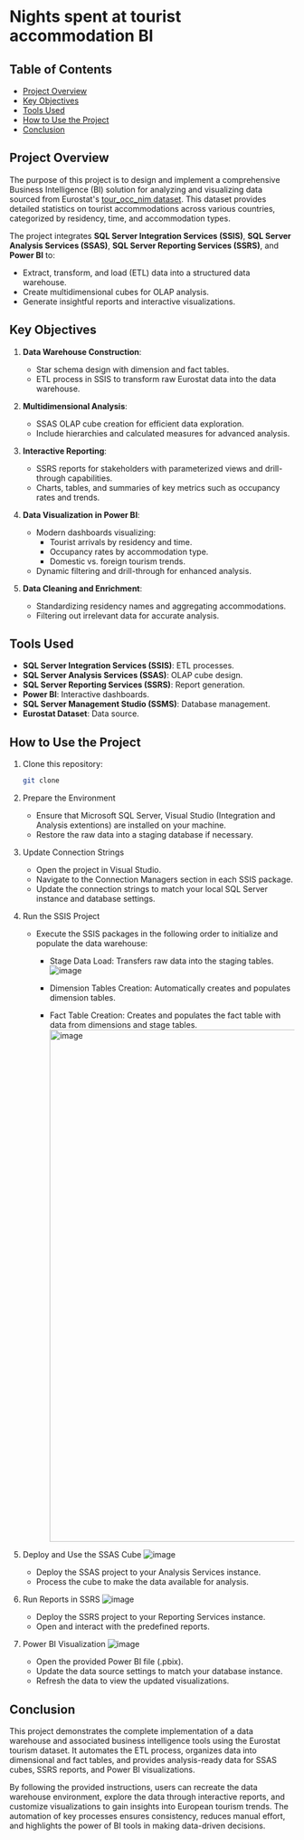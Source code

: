 # Nights spent at tourist accommodation BI

## Table of Contents
- [Project Overview](https://github.com/SkrytyZubr/touristDW?tab=readme-ov-file#project-overview)
- [Key Objectives](https://github.com/SkrytyZubr/touristDW?tab=readme-ov-file#key-objectives)
- [Tools Used](https://github.com/SkrytyZubr/touristDW?tab=readme-ov-file#tools-used)
- [How to Use the Project](https://github.com/SkrytyZubr/touristDW?tab=readme-ov-file#how-to-use-the-project)
- [Conclusion](https://github.com/SkrytyZubr/touristDW?tab=readme-ov-filed#conclusion)
## Project Overview
The purpose of this project is to design and implement a comprehensive Business Intelligence (BI) solution for analyzing and visualizing data sourced from Eurostat's [tour_occ_nim dataset](https://ec.europa.eu/eurostat/databrowser/view/tour_occ_nim__custom_14974055/default/bar?lang=en). This dataset provides detailed statistics on tourist accommodations across various countries, categorized by residency, time, and accommodation types.

The project integrates **SQL Server Integration Services (SSIS)**, **SQL Server Analysis Services (SSAS)**, **SQL Server Reporting Services (SSRS)**, and **Power BI** to:
- Extract, transform, and load (ETL) data into a structured data warehouse.
- Create multidimensional cubes for OLAP analysis.
- Generate insightful reports and interactive visualizations.

## Key Objectives

1. **Data Warehouse Construction**:
   - Star schema design with dimension and fact tables.
   - ETL process in SSIS to transform raw Eurostat data into the data warehouse.

2. **Multidimensional Analysis**:
   - SSAS OLAP cube creation for efficient data exploration.
   - Include hierarchies and calculated measures for advanced analysis.

3. **Interactive Reporting**:
   - SSRS reports for stakeholders with parameterized views and drill-through capabilities.
   - Charts, tables, and summaries of key metrics such as occupancy rates and trends.

4. **Data Visualization in Power BI**:
   - Modern dashboards visualizing:
     - Tourist arrivals by residency and time.
     - Occupancy rates by accommodation type.
     - Domestic vs. foreign tourism trends.
   - Dynamic filtering and drill-through for enhanced analysis.

5. **Data Cleaning and Enrichment**:
   - Standardizing residency names and aggregating accommodations.
   - Filtering out irrelevant data for accurate analysis.

## Tools Used
- **SQL Server Integration Services (SSIS)**: ETL processes.
- **SQL Server Analysis Services (SSAS)**: OLAP cube design.
- **SQL Server Reporting Services (SSRS)**: Report generation.
- **Power BI**: Interactive dashboards.
- **SQL Server Management Studio (SSMS)**: Database management.
- **Eurostat Dataset**: Data source.

## How to Use the Project

1. Clone this repository:
   ```bash
   git clone 
2. Prepare the Environment
   - Ensure that Microsoft SQL Server, Visual Studio (Integration and Analysis extentions) are installed on your machine.
   - Restore the raw data into a staging database if necessary.
3. Update Connection Strings
   - Open the project in Visual Studio.
   - Navigate to the Connection Managers section in each SSIS package.
   - Update the connection strings to match your local SQL Server instance and database settings.
4. Run the SSIS Project
   - Execute the SSIS packages in the following order to initialize and populate the data warehouse:
       - Stage Data Load: Transfers raw data into the staging tables.
         ![image](https://github.com/user-attachments/assets/27dd735b-d981-4b8b-af6c-a405cdcfce1f)

       - Dimension Tables Creation: Automatically creates and populates dimension tables.
       - Fact Table Creation: Creates and populates the fact table with data from dimensions and stage tables.
         <img width="905" alt="image" src="https://github.com/user-attachments/assets/90fa67ae-5ad8-4c09-b50b-d5970299e047" />

5. Deploy and Use the SSAS Cube
   ![image](https://github.com/user-attachments/assets/441f176e-9cda-4d13-a0d6-587e68d1bbae)

   - Deploy the SSAS project to your Analysis Services instance.
   - Process the cube to make the data available for analysis.
7. Run Reports in SSRS
   ![image](https://github.com/user-attachments/assets/97f9bdb9-e3eb-4ea2-8cac-a1b9a2332bd6)

   - Deploy the SSRS project to your Reporting Services instance.
   - Open and interact with the predefined reports.
9. Power BI Visualization
   ![image](https://github.com/user-attachments/assets/08b3bd3f-f366-4ca6-bac2-a61f5ac46965)

   - Open the provided Power BI file (.pbix).
   - Update the data source settings to match your database instance.
   - Refresh the data to view the updated visualizations.
   
## Conclusion
This project demonstrates the complete implementation of a data warehouse and associated business intelligence tools using the Eurostat tourism dataset. It automates the ETL process, organizes data into dimensional and fact tables, and provides analysis-ready data for SSAS cubes, SSRS reports, and Power BI visualizations.

By following the provided instructions, users can recreate the data warehouse environment, explore the data through interactive reports, and customize visualizations to gain insights into European tourism trends. The automation of key processes ensures consistency, reduces manual effort, and highlights the power of BI tools in making data-driven decisions.
